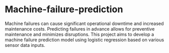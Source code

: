 # Machine-failure-prediction
Machine failures can cause significant operational downtime and increased maintenance costs. Predicting failures in advance allows for preventive maintenance and minimizes disruptions. This project aims to develop a machine failure prediction model using logistic regression based on various sensor data inputs.

